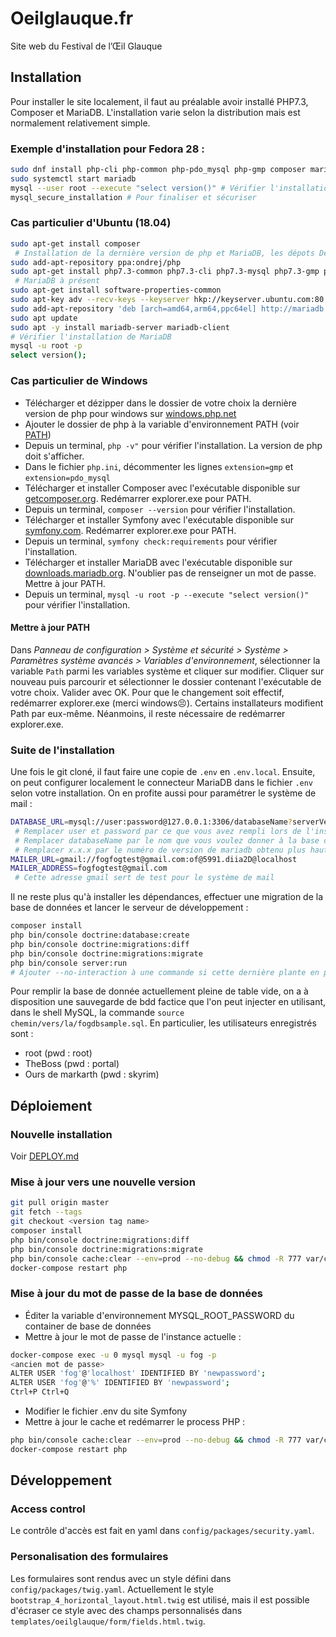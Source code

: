 
# Oeilglauque.fr

Site web du Festival de l’Œil Glauque

## Installation

Pour installer le site localement, il faut au préalable avoir installé PHP7.3, Composer et MariaDB. L'installation varie selon la distribution mais est normalement relativement simple. 

 ### Exemple d'installation pour Fedora 28 : 

```bash
sudo dnf install php-cli php-common php-pdo_mysql php-gmp composer mariadb-server
sudo systemctl start mariadb
mysql --user root --execute "select version()" # Vérifier l'installation de MariaDB
mysql_secure_installation # Pour finaliser et sécuriser
```

 ### Cas particulier d'Ubuntu (18.04)

```bash
sudo apt-get install composer
 # Installation de la dernière version de php et MariaDB, les dépots Debian sont rarement à jour
sudo add-apt-repository ppa:ondrej/php
sudo apt-get install php7.3-common php7.3-cli php7.3-mysql php7.3-gmp php7.3-mbstring php7.3-xml
 # MariaDB à présent
sudo apt-get install software-properties-common
sudo apt-key adv --recv-keys --keyserver hkp://keyserver.ubuntu.com:80 0xF1656F24C74CD1D8
sudo add-apt-repository 'deb [arch=amd64,arm64,ppc64el] http://mariadb.mirror.liquidtelecom.com/repo/10.4/ubuntu bionic main'
sudo apt update
sudo apt -y install mariadb-server mariadb-client
# Vérifier l'installation de MariaDB
mysql -u root -p
select version();
```
 ### Cas particulier de Windows

* Télécharger et dézipper dans le dossier de votre choix la dernière version de php pour windows sur [windows.php.net](windows.php.net)
* Ajouter le dossier de php à la variable d'environnement PATH (voir [PATH](#Mettre-à-jour-PATH))
* Depuis un terminal, `php -v"` pour vérifier l'installation. La version de php doit s'afficher.
* Dans le fichier `php.ini`, décommenter les lignes `extension=gmp` et `extension=pdo_mysql`
* Télécharger et installer Composer avec l'exécutable disponible sur [getcomposer.org](getcomposer.org). Redémarrer explorer.exe pour PATH.
* Depuis un terminal, `composer --version` pour vérifier l'installation.
* Télécharger et installer Symfony avec l'exécutable disponible sur [symfony.com](symfony.com). Redémarrer explorer.exe pour PATH.
* Depuis un terminal, `symfony check:requirements` pour vérifier l'installation.
* Télécharger et installer MariaDB avec l'exécutable disponible sur [downloads.mariadb.org](downloads.mariadb.org). N'oublier pas de renseigner un mot de passe. Mettre à jour PATH.
* Depuis un terminal, `mysql -u root -p --execute "select version()"` pour vérifier l'installation.

#### Mettre à jour PATH

Dans *Panneau de configuration > Système et sécurité > Système > Paramètres système avancés > Variables d'environnement*, sélectionner la variable `Path` parmi les variables système et cliquer sur modifier. Cliquer sur nouveau puis parcourir et sélectionner le dossier contenant l'exécutable de votre choix. Valider avec OK.
Pour que le changement soit effectif, redémarrer explorer.exe (merci windows😣).
Certains installateurs modifient Path par eux-même. Néanmoins, il reste nécessaire de redémarrer explorer.exe.


### Suite de l'installation

Une fois le git cloné, il faut faire une copie de `.env` en `.env.local`. Ensuite, on peut configurer localement le connecteur MariaDB dans le fichier `.env` selon votre installation. On en profite aussi pour paramétrer le système de mail :

```bash
DATABASE_URL=mysql://user:password@127.0.0.1:3306/databaseName?serverVersion=5.7
 # Remplacer user et password par ce que vous avez rempli lors de l'installation de MariaDB
 # Remplacer databaseName par le nom que vous voulez donner à la base de donnée
 # Remplacer x.x.x par le numéro de version de mariadb obtenu plus haut
MAILER_URL=gmail://fogfogtest@gmail.com:of@5991.diia2D@localhost
MAILER_ADDRESS=fogfogtest@gmail.com
 # Cette adresse gmail sert de test pour le système de mail
```

Il ne reste plus qu'à installer les dépendances, effectuer une migration de la base de données et lancer le serveur de développement : 

```bash
composer install
php bin/console doctrine:database:create
php bin/console doctrine:migrations:diff
php bin/console doctrine:migrations:migrate
php bin/console server:run
# Ajouter --no-interaction à une commande si cette dernière plante en posant une question
```

Pour remplir la base de donnée actuellement pleine de table vide, on a à disposition une sauvegarde de bdd factice que l'on peut injecter en utilisant, dans le shell MySQL, la commande `source chemin/vers/la/fogdbsample.sql`.
En particulier, les utilisateurs enregistrés sont :
- root (pwd : root)
- TheBoss (pwd : portal)
- Ours de markarth (pwd : skyrim)

## Déploiement

### Nouvelle installation 

Voir [DEPLOY.md](DEPLOY.md)

### Mise à jour vers une nouvelle version

```bash
git pull origin master
git fetch --tags
git checkout <version tag name>
composer install
php bin/console doctrine:migrations:diff
php bin/console doctrine:migrations:migrate
php bin/console cache:clear --env=prod --no-debug && chmod -R 777 var/cache
docker-compose restart php
```

### Mise à jour du mot de passe de la base de données

 * Éditer la variable d'environnement MYSQL_ROOT_PASSWORD du container de base de données
 * Mettre à jour le mot de passe de l'instance actuelle :

```bash
docker-compose exec -u 0 mysql mysql -u fog -p
<ancien mot de passe>
ALTER USER 'fog'@'localhost' IDENTIFIED BY 'newpassword';
ALTER USER 'fog'@'%' IDENTIFIED BY 'newpassword';
Ctrl+P Ctrl+Q
```

 * Modifier le fichier .env du site Symfony
 * Mettre à jour le cache et redémarrer le process PHP :

```bash
php bin/console cache:clear --env=prod --no-debug && chmod -R 777 var/cache
docker-compose restart php
```

## Développement

### Access control

Le contrôle d'accès est fait en yaml dans `config/packages/security.yaml`. 

### Personalisation des formulaires

Les formulaires sont rendus avec un style défini dans `config/packages/twig.yaml`. Actuellement le style `bootstrap_4_horizontal_layout.html.twig` est utilisé, mais il est possible d'écraser ce style avec des champs personnalisés dans `templates/oeilglauque/form/fields.html.twig`. 
